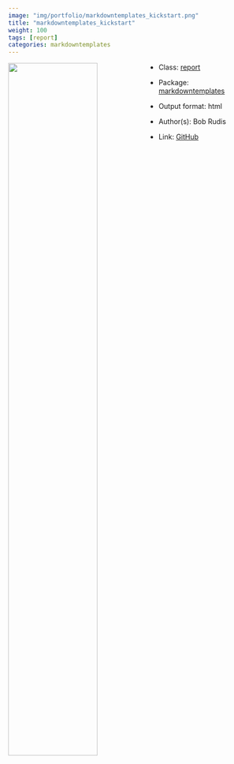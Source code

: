 ```yaml
---
image: "img/portfolio/markdowntemplates_kickstart.png"
title: "markdowntemplates_kickstart"
weight: 100
tags: [report]
categories: markdowntemplates
---
```




<!--more-->

<p><a href="../../img/portfolio/markdowntemplates_kickstart.png"><img class = "jf-image-shadow" src="../../img/portfolio/markdowntemplates_kickstart.png", width="60%"  align="left"></a></p>



- Class: [report](../../tags/report)
- Package: [markdowntemplates](markdowntemplates)
- Output format: html

- Author(s): Bob Rudis
- Link: [GitHub](https://github.com/hrbrmstr/markdowntemplates)


